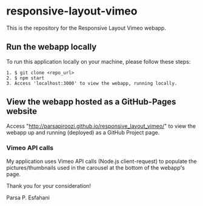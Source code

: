 
# responsive-layout-vimeo

This is the repository for the Responsive Layout Vimeo webapp.

## Run the webapp locally

To run this application locally on your machine, please follow these steps:

```
1. $ git clone <repo_url>
2. $ npm start
3. Access 'localhost:3000' to view the webapp, running locally.
```

## View the webapp hosted as a GitHub-Pages website

Access "http://parsapiroozi.github.io/responsive_layout_vimeo/" to view the
webapp up and running (deployed) as a GitHub Project page.

### Vimeo API calls

My application uses Vimeo API calls (Node.js client-request) to populate the
pictures/thumbnails used in the carousel at the bottom of the webapp's page.


Thank you for your consideration!

Parsa P. Esfahani
